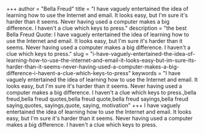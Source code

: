 +++
author = "Bella Freud"
title = "I have vaguely entertained the idea of learning how to use the Internet and email. It looks easy, but I'm sure it's harder than it seems. Never having used a computer makes a big difference. I haven't a clue which keys to press."
description = "the best Bella Freud Quote: I have vaguely entertained the idea of learning how to use the Internet and email. It looks easy, but I'm sure it's harder than it seems. Never having used a computer makes a big difference. I haven't a clue which keys to press."
slug = "i-have-vaguely-entertained-the-idea-of-learning-how-to-use-the-internet-and-email-it-looks-easy-but-im-sure-its-harder-than-it-seems-never-having-used-a-computer-makes-a-big-difference-i-havent-a-clue-which-keys-to-press"
keywords = "I have vaguely entertained the idea of learning how to use the Internet and email. It looks easy, but I'm sure it's harder than it seems. Never having used a computer makes a big difference. I haven't a clue which keys to press.,bella freud,bella freud quotes,bella freud quote,bella freud sayings,bella freud saying,quotes, sayings,quote, saying, motivation"
+++
I have vaguely entertained the idea of learning how to use the Internet and email. It looks easy, but I'm sure it's harder than it seems. Never having used a computer makes a big difference. I haven't a clue which keys to press.

